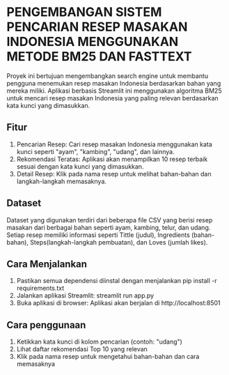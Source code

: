 # PENGEMBANGAN SISTEM PENCARIAN RESEP MASAKAN INDONESIA MENGGUNAKAN METODE BM25 DAN FASTTEXT
Proyek ini bertujuan mengembangkan search engine untuk membantu pengguna menemukan resep masakan Indonesia berdasarkan bahan yang mereka miliki.
Aplikasi berbasis Streamlit ini menggunakan algoritma BM25 untuk mencari resep masakan Indonesia yang paling relevan berdasarkan kata kunci yang dimasukkan.
## Fitur
1. Pencarian Resep: Cari resep masakan Indonesia menggunakan kata kunci seperti "ayam", "kambing", "udang", dan lainnya.
2. Rekomendasi Teratas: Aplikasi akan menampilkan 10 resep terbaik sesuai dengan kata kunci yang dimasukkan.
3. Detail Resep: Klik pada nama resep untuk melihat bahan-bahan dan langkah-langkah memasaknya.
## Dataset
Dataset yang digunakan terdiri dari beberapa file CSV yang berisi resep masakan dari berbagai bahan seperti ayam, kambing, telur, dan udang.
Setiap resep memiliki informasi seperti Tittle (judul), Ingredients (bahan-bahan), Steps(langkah-langkah pembuatan), dan Loves (jumlah likes). 
## Cara Menjalankan
1. Pastikan semua dependensi diinstal dengan menjalankan pip install -r requirements.txt
2. Jalankan aplikasi Streamlit: streamlit run app.py
3. Buka aplikasi di browser: Aplikasi akan berjalan di http://localhost:8501
## Cara penggunaan 
1. Ketikkan kata kunci di kolom pencarian (contoh: "udang")
2. Lihat daftar rekomendasi Top 10 yang relevan
3. Klik pada nama resep untuk mengetahui bahan-bahan dan cara memasaknya
